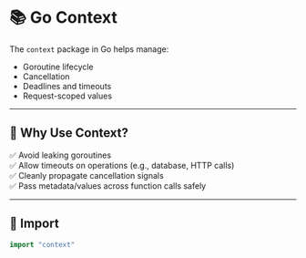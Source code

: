 # 📚 Go Context

The `context` package in Go helps manage:
- Goroutine lifecycle
- Cancellation
- Deadlines and timeouts
- Request-scoped values

---

## 📖 Why Use Context?

✅ Avoid leaking goroutines  
✅ Allow timeouts on operations (e.g., database, HTTP calls)  
✅ Cleanly propagate cancellation signals  
✅ Pass metadata/values across function calls safely  

---

## 📖 Import

```go
import "context"
